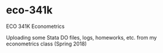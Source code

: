# eco-341k
ECO 341K Econometrics

Uploading some Stata DO files, logs, homeworks, etc.
from my econometrics class (Spring 2018)
